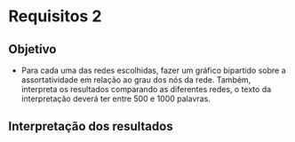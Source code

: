 # Requisitos 2

## Objetivo
- Para cada uma das redes escolhidas, fazer um gráfico bipartido sobre a assortatividade em relação ao grau dos nós da rede. Também, interpreta os resultados comparando as diferentes
redes, o texto da interpretação deverá ter entre 500 e 1000 palavras.

## Interpretação dos resultados
